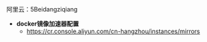 
阿里云：5Beidangziqiang

- **docker镜像加速器配置**
	- https://cr.console.aliyun.com/cn-hangzhou/instances/mirrors
